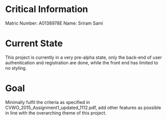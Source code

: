 # Critical Information
Matric Number: A0138978E
Name: Sriram Sami

# Current State
This project is currently in a very pre-alpha state, only the back-end of user authentication and registration are done, while the front end has limited to no styling.

# Goal
Minimally fulfil the criteria as specified in CVWO_2015_Assignment1_updated_1112.pdf, add other features as possible in line with the overarching theme of this project.
